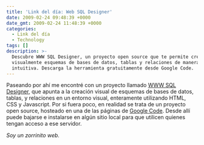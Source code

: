 ```yaml
---
title: 'Link del día: Web SQL Designer'
date: 2009-02-24 09:48:39 +0000
date_gmt: 2009-02-24 11:48:39 +0000
categories:
  - Link del día
  - Technology
tags: []
description: >-
  Descubre WWW SQL Designer, un proyecto open source que te permite crear
  visualmente esquemas de bases de datos, tablas y relaciones de manera fácil e
  intuitiva. Descarga la herramienta gratuitamente desde Google Code.
---
```



Paseando por ahí me encontré con un proyecto llamado [WWW SQL Designer](http://ondras.zarovi.cz/sql/demo/?keyword=default), que apunta a la creación visual de esquemas de bases de datos, tablas, y relaciones en un entorno visual, enteramente utilizando HTML, CSS y Javascript. Por si fuera poco, en realidad se trata de un proyecto open source, hosteado en una de las páginas de [Google Code](http://code.google.com/p/wwwsqldesigner/). Desde allí puede bajarse e instalarse en algún sitio local para que utilicen quienes tengan acceso a ese servidor.

_Soy un zorrinito web._
